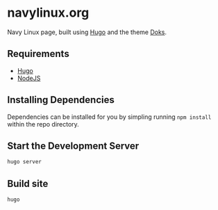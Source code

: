 # navylinux.org

Navy Linux  page, built using [Hugo](https://gohugo.io) and the theme [Doks](https://github.com/h-enk/doks).

## Requirements

- [Hugo](https://gohugo.io)
- [NodeJS](https://nodejs.org)

## Installing Dependencies

Dependencies can be installed for you by simpling running `npm install` within the repo directory.

## Start the Development Server

```bash
hugo server
```

## Build site

```bash
hugo
```